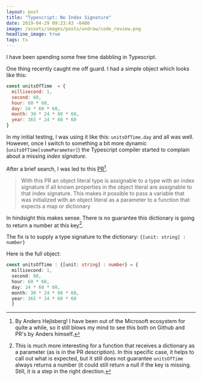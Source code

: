 ```yaml
---
layout: post
title: "Typescript: No Index Signature"
date: 2019-04-29 09:23:43 -0400
image: /assets/images/posts/undraw/code_review.png
headline_image: true
tags: ts
---
```


I have been spending some free time dabbling in Typescript.

One thing recently caught me off guard. I had a simple object which looks like this:

```javascript
const unitsOfTime  = {
  millisecond: 1,
  second: 60,
  hour: 60 * 60,
  day: 24 * 60 * 60,
  month: 30 * 24 * 60 * 60,
  year: 365 * 24 * 60 * 60
}
```

In my initial testing, I was using it like this: `unitsOfTime.day` and all was well. However, once I switch to something a bit more dynamic (`unitsOfTime[someParameter]`) the Typescript compiler started to complain about a missing _index signature_.

After a brief search, I was led to this [PR](https://github.com/Microsoft/TypeScript/pull/7029)[^1].

> With this PR an object literal type is assignable to a type with an index signature if all known properties in the object literal are assignable to that index signature. This makes it possible to pass a variable that was initialized with an object literal as a parameter to a function that expects a map or dictionary

In hindsight this makes sense. There is no guarantee this dictionary is going to return a number at this key[^2].

The fix is to supply a type signature to the dictionary: `{[unit: string] : number}`

Here is the full object:

```typescript
const unitsOfTime : {[unit: string] : number} = {
  millisecond: 1,
  second: 60,
  hour: 60 * 60,
  day: 24 * 60 * 60,
  month: 30 * 24 * 60 * 60,
  year: 365 * 24 * 60 * 60
  }
```

[^1]: By Anders Hejlsberg! I have been out of the Microsoft ecosystem for quite a while, so it still blows my mind to see this both on Github and PR's by Anders himself.
[^2]: This is much more interesting for a function that receives a dictionary as a parameter (as is in the PR description). In this specific case, it helps to call out what is expected, but it still does not guarantee `unitsOfTime` always returns a number (it could still return a null if the key is missing. Still, it is a step in the right direction.
